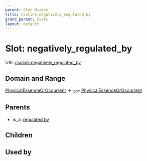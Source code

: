 ```yaml
---
parent: Slot Mixins
title: csolink:negatively_regulated_by
grand_parent: Slots
layout: default
---
```


# Slot: negatively_regulated_by




URI: [csolink:negatively_regulated_by](https://w3id.org/csolink/vocab/negatively_regulated_by)

## Domain and Range

[PhysicalEssenceOrOccurrent](PhysicalEssenceOrOccurrent.md) ->  <sub>OPT</sub> [PhysicalEssenceOrOccurrent](PhysicalEssenceOrOccurrent.md)

## Parents

 *  is_a: [regulated by](regulated_by.md)

## Children


## Used by

